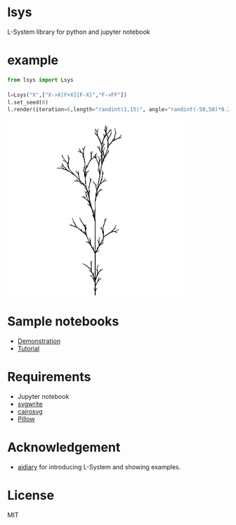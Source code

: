 # lsys

L-System library for python and jupyter notebook

# example

```python
from lsys import Lsys

l=Lsys("X",["X->X[F+X][F-X]","F->FF"])
l.set_seed(0)
l.render(iteration=6,length="randint(1,15)", angle="randint(-50,50)*0.2+20", initial_pos=[0,-300])
```

![result](https://github.com/ashitani/lsys/blob/master/mytree.png)

# Sample notebooks

- [Demonstration](https://github.com/ashitani/lsys/blob/master/Fractal.ipynb)
- [Tutorial](https://github.com/ashitani/lsys/blob/master/Tutorial.ipynb)

# Requirements

- Jupyter notebook
- [svgwrite](https://pypi.python.org/pypi/svgwrite)
- [cairosvg](http://cairosvg.org/)
- [Pillow](https://pillow.readthedocs.io/en/3.4.x/)

# Acknowledgement

- [aidiary](http://aidiary.hatenablog.com/entry/20131125/1385385271) for introducing L-System and showing examples.

# License

MIT
